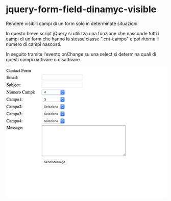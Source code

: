 # jquery-form-field-dinamyc-visible
Rendere visibili campi di un form solo in determinate situazioni

In questo breve script jQuery si utilizza una funzione che nasconde tutti i campi di un form che hanno la stessa classe ".cnt-campo" e poi ritorna il numero di campi nascosti.

In seguito tramite l'evento onChange su una select si determina quali di questi campi riattivare o disattivare.

<img src="https://raw.githubusercontent.com/eag87/jquery-form-field-dinamyc-visible/master/Schermata%202019-03-23%20alle%2017.55.11.png">
